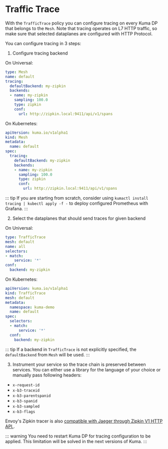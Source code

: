 # Traffic Trace

With the `TrafficTrace` policy you can configure tracing on every Kuma DP that belongs to the `Mesh`.
Note that tracing operates on L7 HTTP traffic, so make sure that selected dataplanes are configured with HTTP Protocol.

You can configure tracing in 3 steps:

1) Configure tracing backend

On Universal:

```yaml
type: Mesh
name: default
tracing:
  defaultBackend: my-zipkin
  backends:
  - name: my-zipkin
    sampling: 100.0
    type: zipkin 
    conf:
      url: http://zipkin.local:9411/api/v1/spans
```

On Kubernetes:

```yaml
apiVersion: kuma.io/v1alpha1
kind: Mesh
metadata:
  name: default
spec:
  tracing:
    defaultBackend: my-zipkin
    backends:
    - name: my-zipkin
      sampling: 100.0
      type: zipkin 
      conf:
        url: http://zipkin.local:9411/api/v1/spans
```

::: tip
If you are starting from scratch, consider using `kumactl install tracing | kubectl apply -f -` to deploy configured Prometheus with Grafana.
:::

2) Select the dataplanes that should send traces for given backend

On Universal:

```yaml
type: TrafficTrace
mesh: default
name: all
selectors:
- match:
    service: '*'
conf:
  backend: my-zipkin
```

On Kubernetes:

```yaml
apiVersion: kuma.io/v1alpha1
kind: TrafficTrace
mesh: default
metadata:
  namespace: kuma-demo
  name: default
spec:
  selectors:
  - match:
      service: '*'
  conf:
    backend: my-zipkin
```

::: tip
If a backend in `TrafficTrace` is not explicitly specified, the `defaultBackend` from `Mesh` will be used.
:::

3) Instrument your service so the trace chain is preserved between services. You can either use a library for the language of your choice or manually pass following headers:
* `x-request-id`
* `x-b3-traceid`
* `x-b3-parentspanid`
* `x-b3-spanid`
* `x-b3-sampled`
* `x-b3-flags`


Envoy's Zipkin tracer is also [compatible with Jaeger through Zipkin V1 HTTP API.](https://www.jaegertracing.io/docs/1.13/features/#backwards-compatibility-with-zipkin).

::: warning
You need to restart Kuma DP for tracing configuration to be applied. This limitation will be solved in the next versions of Kuma. 
:::
